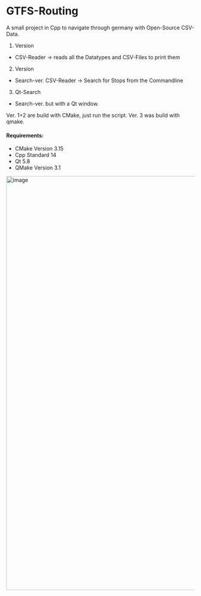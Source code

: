 # GTFS-Routing

A small project in Cpp to navigate through germany with Open-Source CSV-Data.
1. Version
- CSV-Reader -> reads all the Datatypes and CSV-Files to print them
2. Version
- Search-ver. CSV-Reader -> Search for Stops from the Commandline
3. Qt-Search
- Search-ver. but with a Qt window.

Ver. 1+2 are build with CMake, just run the script.
Ver. 3 was build with qmake.

#### Requirements:
- CMake Version 3.15
- Cpp Standard 14
- Qt 5.8
- QMake Version 3.1


<img width="1106" alt="image" src="https://github.com/user-attachments/assets/a781b21c-635b-444d-b480-a3774f73fa6f">
